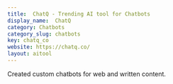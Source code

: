 ```yaml
---
title:  ChatQ - Trending AI tool for Chatbots
display_name:  ChatQ
category: Chatbots
category_slug: chatbots
key: chatq_co
website: https://chatq.co/
layout: aitool
---
```


Created custom chatbots for web and written content.
